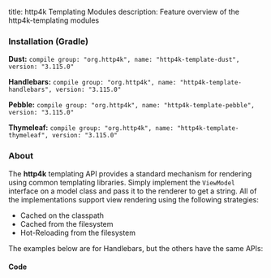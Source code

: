 title: http4k Templating Modules
description: Feature overview of the http4k-templating modules

### Installation (Gradle)
**Dust:** ```compile group: "org.http4k", name: "http4k-template-dust", version: "3.115.0"```

**Handlebars:** ```compile group: "org.http4k", name: "http4k-template-handlebars", version: "3.115.0"```

**Pebble:** ```compile group: "org.http4k", name: "http4k-template-pebble", version: "3.115.0"```

**Thymeleaf:** ```compile group: "org.http4k", name: "http4k-template-thymeleaf", version: "3.115.0"```

### About
The **http4k** templating API provides a standard mechanism for rendering using common templating libraries. Simply implement the `ViewModel` interface on a model class and pass it to the renderer to get a string. All of the implementations support view rendering using the following strategies:

* Cached on the classpath
* Cached from the filesystem
* Hot-Reloading from the filesystem

The examples below are for Handlebars, but the others have the same APIs:

#### Code  [<img class="octocat"/>](https://github.com/http4k/http4k/blob/master/src/docs/guide/modules/templating/example.kt)

 <script src="https://gist-it.appspot.com/https://github.com/http4k/http4k/blob/master/src/docs/guide/modules/templating/example.kt"></script>
